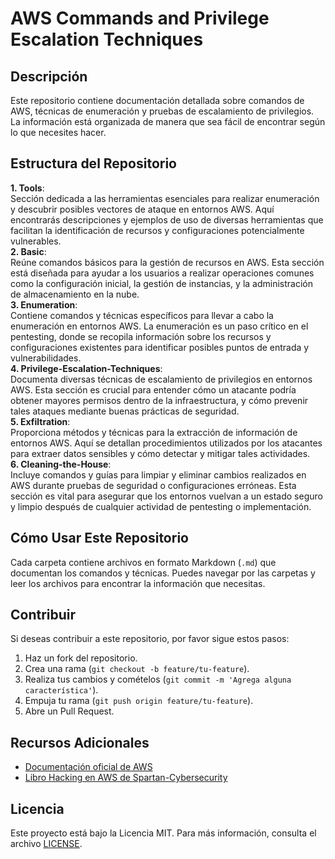 # AWS Commands and Privilege Escalation Techniques

## Descripción
Este repositorio contiene documentación detallada sobre comandos de AWS, técnicas de enumeración y pruebas de escalamiento de privilegios. La información está organizada de manera que sea fácil de encontrar según lo que necesites hacer.  

## Estructura del Repositorio
**1. Tools**:  
Sección dedicada a las herramientas esenciales para realizar enumeración y descubrir posibles vectores de ataque en entornos AWS. Aquí encontrarás descripciones y ejemplos de uso de diversas herramientas que facilitan la identificación de recursos y configuraciones potencialmente vulnerables.  
**2. Basic**:  
Reúne comandos básicos para la gestión de recursos en AWS. Esta sección está diseñada para ayudar a los usuarios a realizar operaciones comunes como la configuración inicial, la gestión de instancias, y la administración de almacenamiento en la nube.  
**3. Enumeration**:  
Contiene comandos y técnicas específicos para llevar a cabo la enumeración en entornos AWS. La enumeración es un paso crítico en el pentesting, donde se recopila información sobre los recursos y configuraciones existentes para identificar posibles puntos de entrada y vulnerabilidades.  
**4. Privilege-Escalation-Techniques**:  
Documenta diversas técnicas de escalamiento de privilegios en entornos AWS. Esta sección es crucial para entender cómo un atacante podría obtener mayores permisos dentro de la infraestructura, y cómo prevenir tales ataques mediante buenas prácticas de seguridad.  
**5. Exfiltration**:  
Proporciona métodos y técnicas para la extracción de información de entornos AWS. Aquí se detallan procedimientos utilizados por los atacantes para extraer datos sensibles y cómo detectar y mitigar tales actividades.  
**6. Cleaning-the-House**:  
Incluye comandos y guías para limpiar y eliminar cambios realizados en AWS durante pruebas de seguridad o configuraciones erróneas. Esta sección es vital para asegurar que los entornos vuelvan a un estado seguro y limpio después de cualquier actividad de pentesting o implementación.  

## Cómo Usar Este Repositorio
Cada carpeta contiene archivos en formato Markdown (`.md`) que documentan los comandos y técnicas. Puedes navegar por las carpetas y leer los archivos para encontrar la información que necesitas.

## Contribuir
Si deseas contribuir a este repositorio, por favor sigue estos pasos:  
1. Haz un fork del repositorio.  
2. Crea una rama (`git checkout -b feature/tu-feature`).  
3. Realiza tus cambios y comételos (`git commit -m 'Agrega alguna característica'`).  
4. Empuja tu rama (`git push origin feature/tu-feature`).  
5. Abre un Pull Request.  

## Recursos Adicionales
- [Documentación oficial de AWS](https://aws.amazon.com/documentation/)
- [Libro Hacking en AWS de Spartan-Cybersecurity](https://books.spartan-cybersec.com/cpna)

## Licencia
Este proyecto está bajo la Licencia MIT. Para más información, consulta el archivo [LICENSE](LICENSE).  

